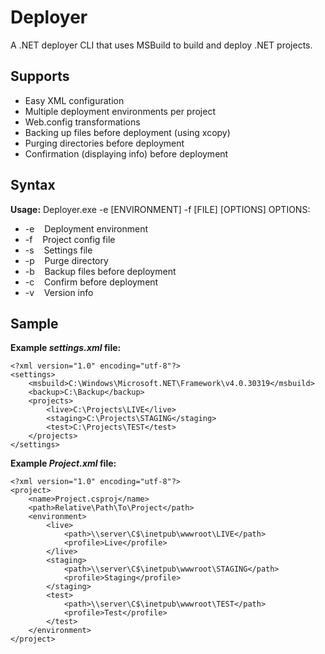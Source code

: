 Deployer
========

A .NET deployer CLI that uses MSBuild to build and deploy .NET projects.

Supports
--
- Easy XML configuration
- Multiple deployment environments per project
- Web.config transformations
- Backing up files before deployment (using xcopy)
- Purging directories before deployment
- Confirmation (displaying info) before deployment

Syntax
--
**Usage:** Deployer.exe -e [ENVIRONMENT] -f [FILE] [OPTIONS]
OPTIONS:
-  -e&nbsp;&nbsp;&nbsp;&nbsp;Deployment environment
-  -f&nbsp;&nbsp;&nbsp;&nbsp;Project config file
-  -s&nbsp;&nbsp;&nbsp;&nbsp;Settings file
-  -p&nbsp;&nbsp;&nbsp;&nbsp;Purge directory
-  -b&nbsp;&nbsp;&nbsp;&nbsp;Backup files before deployment
-  -c&nbsp;&nbsp;&nbsp;&nbsp;Confirm before deployment
-  -v&nbsp;&nbsp;&nbsp;&nbsp;Version info

Sample
--

**Example *settings.xml* file:**

	<?xml version="1.0" encoding="utf-8"?>
	<settings>
		<msbuild>C:\Windows\Microsoft.NET\Framework\v4.0.30319</msbuild>
		<backup>C:\Backup</backup>
		<projects>
			<live>C:\Projects\LIVE</live>
			<staging>C:\Projects\STAGING</staging>
			<test>C:\Projects\TEST</test>
		</projects>
	</settings>

**Example *Project.xml* file:**

    <?xml version="1.0" encoding="utf-8"?>
	<project>
		<name>Project.csproj</name>
		<path>Relative\Path\To\Project</path>
		<environment>
			<live>
				<path>\\server\C$\inetpub\wwwroot\LIVE</path>
				<profile>Live</profile>
			</live>
			<staging>
				<path>\\server\C$\inetpub\wwwroot\STAGING</path>
				<profile>Staging</profile>
			</staging>
			<test>
				<path>\\server\C$\inetpub\wwwroot\TEST</path>
				<profile>Test</profile>
			</test>
		</environment>
	</project>
